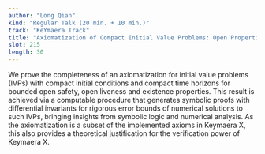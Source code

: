 ```yaml
---
author: "Long Qian"
kind: "Regular Talk (20 min. + 10 min.)"
track: "KeYmaera Track"
title: "Axiomatization of Compact Initial Value Problems: Open Properties"
slot: 215
length: 30 
---
```


We prove the completeness of an axiomatization for initial value problems (IVPs) with compact initial conditions and compact time horizons for bounded open safety, open liveness and existence properties. This result is achieved via a computable procedure that generates symbolic proofs with differential invariants for rigorous error bounds of numerical solutions to such IVPs, bringing insights from symbolic logic and numerical analysis. As the axiomatization is a subset of the implemented axioms in Keymaera X, this also provides a theoretical justification for the verification power of Keymaera X.
